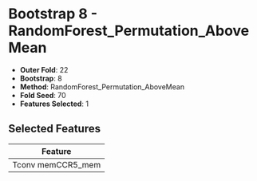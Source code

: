 # Bootstrap 8 - RandomForest_Permutation_AboveMean

- **Outer Fold**: 22
- **Bootstrap**: 8
- **Method**: RandomForest_Permutation_AboveMean
- **Fold Seed**: 70
- **Features Selected**: 1

## Selected Features

| Feature |
|---------|
| Tconv memCCR5_mem |
